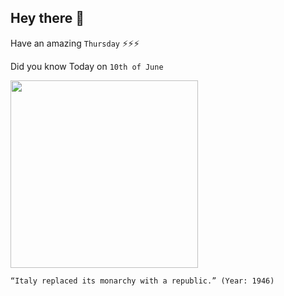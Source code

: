 ## Hey there 👋
Have an amazing `Thursday` ⚡⚡⚡

Did you know Today on `10th of June`
 
 [<img src="https://upload.wikimedia.org/wikipedia/commons/6/63/Scheda_elettorale_referendum_2_giugno_1946.jpg" width="300" />](https://en.wikipedia.org/wiki/1946_Italian_institutional_referendum#:~:text=10%20June) 
 ```
“Italy replaced its monarchy with a republic.” (Year: 1946)
```
